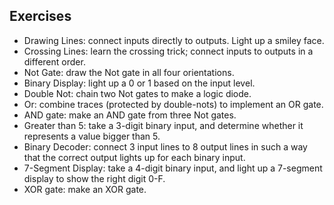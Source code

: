 
## Exercises

- Drawing Lines: connect inputs directly to outputs.  Light up a smiley face.
- Crossing Lines: learn the crossing trick; connect inputs to outputs in a different order.  
- Not Gate: draw the Not gate in all four orientations.
- Binary Display: light up a 0 or 1 based on the input level.
- Double Not: chain two Not gates to make a logic diode.
- Or: combine traces (protected by double-nots) to implement an OR gate.
- AND gate: make an AND gate from three Not gates.
- Greater than 5: take a 3-digit binary input, and determine whether it represents a value bigger than 5.
- Binary Decoder: connect 3 input lines to 8 output lines in such a way that the correct output lights up for each binary input.
- 7-Segment Display: take a 4-digit binary input, and light up a 7-segment display to show the right digit 0-F.
- XOR gate: make an XOR gate.
